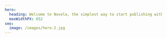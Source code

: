 ```yaml
---
hero:
  heading: Welcome to Novela, the simplest way to start publishing with Hugo.
  maxWidthPX: 652
seo:
  image: /images/hero-2.jpg
---
```

